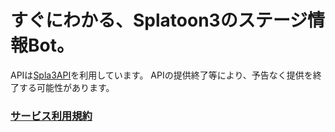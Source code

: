 # すぐにわかる、Splatoon3のステージ情報Bot。
APIは[Spla3API](https://spla3.yuu26.com/)を利用しています。
APIの提供終了等により、予告なく提供を終了する可能性があります。


### [サービス利用規約](https://sonyakun.github.io/IkaBot3/tos.md)
